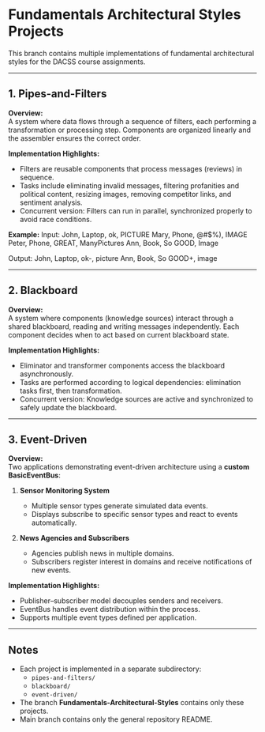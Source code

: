 # Fundamentals Architectural Styles Projects

This branch contains multiple implementations of fundamental architectural styles for the DACSS course assignments.

---

## 1. Pipes-and-Filters

**Overview:**  
A system where data flows through a sequence of filters, each performing a transformation or processing step. Components are organized linearly and the assembler ensures the correct order.

**Implementation Highlights:**
- Filters are reusable components that process messages (reviews) in sequence.
- Tasks include eliminating invalid messages, filtering profanities and political content, resizing images, removing competitor links, and sentiment analysis.
- Concurrent version: Filters can run in parallel, synchronized properly to avoid race conditions.

**Example:**
Input:
John, Laptop, ok, PICTURE
Mary, Phone, @#$%), IMAGE
Peter, Phone, GREAT, ManyPictures
Ann, Book, So GOOD, Image

Output:
John, Laptop, ok-, picture
Ann, Book, So GOOD+, image

---

## 2. Blackboard

**Overview:**  
A system where components (knowledge sources) interact through a shared blackboard, reading and writing messages independently. Each component decides when to act based on current blackboard state.

**Implementation Highlights:**
- Eliminator and transformer components access the blackboard asynchronously.
- Tasks are performed according to logical dependencies: elimination tasks first, then transformation.
- Concurrent version: Knowledge sources are active and synchronized to safely update the blackboard.

---

## 3. Event-Driven

**Overview:**  
Two applications demonstrating event-driven architecture using a **custom BasicEventBus**:

1. **Sensor Monitoring System**  
   - Multiple sensor types generate simulated data events.  
   - Displays subscribe to specific sensor types and react to events automatically.

2. **News Agencies and Subscribers**  
   - Agencies publish news in multiple domains.  
   - Subscribers register interest in domains and receive notifications of new events.

**Implementation Highlights:**
- Publisher–subscriber model decouples senders and receivers.  
- EventBus handles event distribution within the process.  
- Supports multiple event types defined per application.

---

## Notes

- Each project is implemented in a separate subdirectory:  
  - `pipes-and-filters/`  
  - `blackboard/`  
  - `event-driven/`
- The branch **Fundamentals-Architectural-Styles** contains only these projects.  
- Main branch contains only the general repository README.
